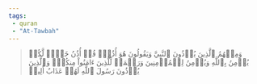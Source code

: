 ```yaml
---
tags: 
 - quran 
 - "At-Tawbah"
---
```


> وَمِنۡهُمُ ٱلَّذِينَ يُؤۡذُونَ ٱلنَّبِيَّ وَيَقُولُونَ هُوَ أُذُنٞۚ قُلۡ أُذُنُ خَيۡرٖ لَّكُمۡ يُؤۡمِنُ بِٱللَّهِ وَيُؤۡمِنُ لِلۡمُؤۡمِنِينَ وَرَحۡمَةٞ لِّلَّذِينَ ءَامَنُواْ مِنكُمۡۚ وَٱلَّذِينَ يُؤۡذُونَ رَسُولَ ٱللَّهِ لَهُمۡ عَذَابٌ أَلِيمٞ
